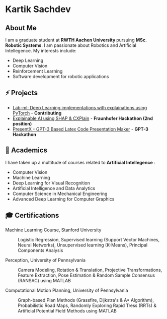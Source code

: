# Kartik Sachdev
## About Me
I am a graduate student at <b> RWTH Aachen University </b> pursuing <b> MSc. Robotic Systems</b>. I am passionate about Robotics and Artificial Intellegence. My interests include:
- Deep Learning
- Computer Vision 
- Reinforcement Learning
- Software development for robotic applications </br>

## ⚡ Projects
- [Lab-ml: Deep Learning implementations with explainations using PyTorch](https://github.com/lab-ml/nn) - **Contributing**
- [Explainable AI using SHAP & CXPlain](https://github.com/sachdevkartik/ExplainableAI) - **Fraunhofer Hackathon (2nd position)**
- [PresentX - GPT-3 Based Latex Code Presentation Maker](https://github.com/mertbozkir/PresentX) - **GPT-3 Hackathon**


## :book: Academics
I have taken up a multitude of courses related to <b> Artificial Intellegence </b> : <br>
- Computer Vision
- Machine Learning 
- Deep Learning for Visual Recognition
- Artificial Intelligence and Data Analytics
- Computer Science in Mechanical Engineering
- Advanced Deep Learning for Computer Graphics

## :mortar_board: Certifications
<dl>
   
   Machine Learning Course, Stanford University
  <dd> Logistic Regression, Supervised learning (Support Vector Machines, Neural Networks), Unsupervised learning
(K-Means), Principal Components Analysis </dd>

  Perception, University of Pennsylvania
  <dd> Camera Modeling, Rotation & Translation, Projective Transformations, Feature Extraction, Pose Estimation
& Random Sample Consensus (RANSAC) using MATLAB </dd>

  Computational Motion Planning, University of Pennsylvania
  <dd> Graph-based Plan Methods (Grassfire, Dijkstra's & A* Algorithm), Probabilistic Road Maps, Randomly
Exploring Rapid Tress (RRTs) & Artificial Potential Field Methods using MATLAB </dd>

</dl>


<!--
**sachdevkartik/sachdevkartik** is a ✨ _special_ ✨ repository because its `README.md` (this file) appears on your GitHub profile. 👋

Here are some ideas to get you started:

- 🔭 I’m currently working on ...
- 🌱 I’m currently learning ...
- 👯 I’m looking to collaborate on ...
- 🤔 I’m looking for help with ...
- 💬 Ask me about ...
- 📫 How to reach me: ...
- 😄 Pronouns: ...
- ⚡ Fun fact: ...
-->
